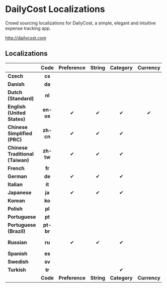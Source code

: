 DailyCost Localizations
=======================

Crowd sourcing localizations for DailyCost, a simple, elegant and intuitive expense tracking app.

http://dailycost.com


## Localizations
|                                   | Code      | Preference     | String     | Category     | Currency     | Since        | Contributors                        |
|:----------------------------------|:---------:|:--------------:|:----------:|:------------:|:------------:|:-------------|:------------------------------------|
| **Czech**                         | **cs**    |                |            |              |              |              |                                     |
| **Danish**                        | **da**    |                |            |              |              |              |                                     |
| **Dutch (Standard)**              | **nl**    |                |            |              |              |              |                                     |
| **English (United States)**       | **en-us** | &#10004;       | &#10004;   | &#10004;     | &#10004;     | v1.0         | Guopeng Liang                       |
| **Chinese Simplified (PRC)**      | **zh-cn** | &#10004;       | &#10004;   | &#10004;     |              | v1.1.0       | Guopeng Liang                       |
| **Chinese Traditional (Taiwan)**  | **zh-tw** | &#10004;       | &#10004;   | &#10004;     |              | v1.4.0       | Ken                                 |
| **French**                        | **fr**    |                |            |              |              |              |                                     |
| **German**                        | **de**    | &#10004;       | &#10004;   | &#10004;     |              | **v1.NEXT**  |                                     |
| **Italian**                       | **it**    |                |            |              |              |              |                                     |
| **Japanese**                      | **ja**    | &#10004;       | &#10004;   | &#10004;     |              | v1.4.0       |                                     |
| **Korean**                        | **ko**    |                |            |              |              |              |                                     |
| **Polish**                        | **pl**    |                |            |              |              |              |                                     |
| **Portuguese**                    | **pt**    |                |            |              |              |              |                                     |
| **Portuguese (Brazil)**           | **pt-br** |                |            |              |              |              |                                     |
| **Russian**                       | **ru**    | &#10004;       | &#10004;   | &#10004;     |              | **v1.NEXT**  | Vladimir Lybensky                   |
| **Spanish**                       | **es**    |                |            |              |              |              |                                     |
| **Swedish**                       | **sv**    |                |            |              |              |              |                                     |
| **Turkish**                       | **tr**    |                |            | &#10004;     |              |              |                                     |
|                                   | **Code**  | **Preference** | **String** | **Category** | **Currency** | **Since**    | **Contributors**                    |
